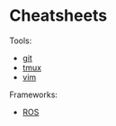 # Cheatsheets

Tools:

- [git](git.md)
- [tmux](tmux.md)
- [vim](vim.md)

Frameworks:

- [ROS](ROS.md)

